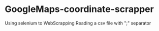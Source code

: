 # GoogleMaps-coordinate-scrapper

Using selenium to WebScrapping
Reading a csv file with ";" separator
